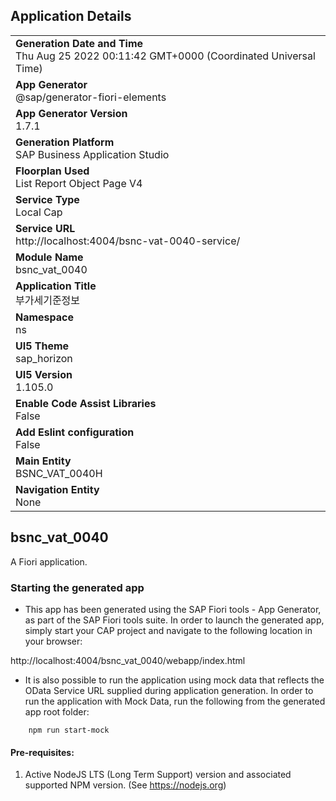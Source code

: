 ## Application Details
|               |
| ------------- |
|**Generation Date and Time**<br>Thu Aug 25 2022 00:11:42 GMT+0000 (Coordinated Universal Time)|
|**App Generator**<br>@sap/generator-fiori-elements|
|**App Generator Version**<br>1.7.1|
|**Generation Platform**<br>SAP Business Application Studio|
|**Floorplan Used**<br>List Report Object Page V4|
|**Service Type**<br>Local Cap|
|**Service URL**<br>http://localhost:4004/bsnc-vat-0040-service/
|**Module Name**<br>bsnc_vat_0040|
|**Application Title**<br>부가세기준정보|
|**Namespace**<br>ns|
|**UI5 Theme**<br>sap_horizon|
|**UI5 Version**<br>1.105.0|
|**Enable Code Assist Libraries**<br>False|
|**Add Eslint configuration**<br>False|
|**Main Entity**<br>BSNC_VAT_0040H|
|**Navigation Entity**<br>None|

## bsnc_vat_0040

A Fiori application.

### Starting the generated app

-   This app has been generated using the SAP Fiori tools - App Generator, as part of the SAP Fiori tools suite.  In order to launch the generated app, simply start your CAP project and navigate to the following location in your browser:

http://localhost:4004/bsnc_vat_0040/webapp/index.html

- It is also possible to run the application using mock data that reflects the OData Service URL supplied during application generation.  In order to run the application with Mock Data, run the following from the generated app root folder:

```
    npm run start-mock
```

#### Pre-requisites:

1. Active NodeJS LTS (Long Term Support) version and associated supported NPM version.  (See https://nodejs.org)


